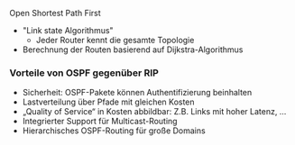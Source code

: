Open Shortest Path First

- "Link state Algorithmus"
	- Jeder Router kennt die gesamte Topologie
- Berechnung der Routen basierend auf Dijkstra-Algorithmus


### Vorteile von OSPF gegenüber RIP
- Sicherheit: OSPF-Pakete können Authentifizierung beinhalten 
- Lastverteilung über Pfade mit gleichen Kosten 
- „Quality of Service“ in Kosten abbildbar: Z.B. Links mit hoher Latenz, … 
- Integrierter Support für Multicast-Routing 
- Hierarchisches OSPF-Routing für große Domains